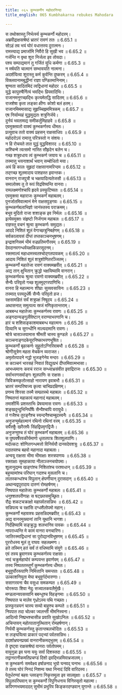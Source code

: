 ```yaml
---
title: ०६५ कुम्भकर्णेन महोदरनिन्दा
title_english: 065 Kumbhakarna rebukes Mahodara

---
```



स तथोक्तस्तु निर्भर्त्स्य कुम्भकर्णो महोदरम्।  
अब्रवीद्राक्षसश्रेष्ठं भ्रातरं रावणं ततः ॥ 6.65.1 ॥   
सोऽहं तव भयं घोरं वधात्तस्य दुरात्मनः।  
रामस्याद्य प्रमार्जामि निर्वैरो हि सुखी भव ॥ 6.65.2 ॥   
गर्जन्ति न वृथा शूरा निर्जला इव तोयदाः।  
पश्य सम्पाद्यमानं तु गर्जितं युधि कर्मणा ॥ 6.65.3 ॥   
न मर्षयति चात्मानं सम्भावयति नात्मना।  
अदर्शयित्वा शूरास्तु कर्म कुर्वन्ति दुष्करम् ॥ 6.65.4 ॥   
विक्लवानामबुद्धीनां राज्ञा पण्डितमानिनाम्।  
शृण्वता सादितमिदं त्वद्विधानां महोदर ॥ 6.65.5 ॥   
युद्धे कापुरुषैर्नित्यं भवद्भिः प्रियवादिभिः।  
राजानमनुगच्छद्भिः कृत्यमेतद्धि सादितम् ॥ 6.65.6 ॥   
राजशेषा कृता लङ्का क्षीणः कोशो बलं हतम्।  
राजानमिममासाद्य सुहृच्चिह्नममित्रकम् ॥ 6.65.7 ॥   
एष निर्याम्यहं युद्धमुद्यतः शत्रुनिर्जये।  
दुर्नयं भवतामद्य समीकर्तुमिहाहवे ॥ 6.65.8 ॥   
एवमुक्तवतो वाक्यं कुम्भकर्णस्य धीमतः।  
प्रत्युवाच ततो वाक्यं प्रहसन् राक्षसाधिपः ॥ 6.65.9 ॥   
महोदरोऽयं रामात्तु परित्रस्तो न संशयः।  
न हि रोचयते तात युद्धं युद्धविशारद ॥ 6.65.10 ॥   
कश्चिन्मे त्वत्समो नास्ति सौहृदेन बलेन च।  
गच्छ शत्रुवधाय त्वं कुम्भकर्ण जयाय च ॥ 6.65.11 ॥   
तस्मात्तु भयनाशार्थं भवान् सम्बोधितो मया।  
अयं हि कालः सुहृदां राक्षसानामरिन्दम ॥ 6.65.12 ॥   
तद्गच्छ शूलमादाय पाशहस्त इवान्तकः।  
वानरान् राजपुत्रौ च भक्षयादित्यतेजसौ ॥ 6.65.13 ॥   
समालोक्य तु ते रूपं विद्रविष्यन्ति वानराः।  
रामलक्ष्मणोश्चापि हृदये प्रस्फुटिष्यतः ॥ 6.65.14 ॥   
एवमुक्त्वा महाराजः कुम्भकर्णं महाबलम्।  
पुनर्जातमिवात्मानं मेने राक्षसपुङ्गवः ॥ 6.65.15 ॥   
कुम्भकर्णबलाभिज्ञो जानंस्तस्य पराक्रमम्।  
बभूव मुदितो राजा शशाङ्क इव निर्मलः ॥ 6.65.16 ॥   
इत्येवमुक्तः संहृष्टो निर्जगाम महाबलः ॥ 6.65.17 ॥   
राज्ञस्तु वचनं श्रुत्वा कुम्भकर्णः समुद्यतः।  
आददे निशितं शूलं वेगाच्छत्रुनिबर्हणम् ॥ 6.65.18 ॥   
सर्वकालायसं दीप्तं तप्तकाञ्चनभूषणम्।  
इन्द्राशनिसमं भीमं वज्रप्रतिमगौरवम् ॥ 6.65.19 ॥   
देवदानवगन्धर्वयक्षकिन्नरसूदनम्।  
रक्तमाल्यं महाधामस्वतश्चोद्गतपावकम् ॥ 6.65.20 ॥   
आदाय निशितं शूलं शत्रुशोणितरञ्जितम्।  
कुम्भकर्णो महातेजा रावणं वाक्यमब्रवीत् ॥ 6.65.21 ॥   
अद्य तान् क्षुभितान् क्रुद्धो भक्षयिष्यामि वानरान्।  
कुम्भकर्णवचः श्रुत्वा रावणो वाक्यमब्रवीत् ॥ 6.65.22 ॥   
सैन्यैः परिवृतो गच्छ शूलमुद्गरपाणिभिः।  
वानरा हि महात्मानः शीघ्राः सुव्यवसायिनः ॥ 6.65.23 ॥   
तस्मात् परमदुर्धर्षैः सैन्यैः परिवृतो व्रज।  
रक्षसामहितं सर्वं शत्रुपक्षं निषूदय ॥ 6.65.24 ॥   
अथासनात् समुत्पत्य स्रजं मणिकृतान्तराम्।  
आबबन्ध महातेजाः कुम्भकर्णस्य रावणः ॥ 6.65.25 ॥   
अङ्गदान्यङ्गुलीवेष्टान् वराण्याभरणानि च।  
हारं च शशिसङ्काशमाबबन्ध महात्मनः ॥ 6.65.26 ॥   
दिव्यानि च सुगन्धीनि माल्यदामानि रावणः।  
श्रोत्रे चासञ्जयामास श्रीमती चास्य कुण्डले ॥ 6.65.27 ॥   
काञ्चनाङ्गदकेयूरनिष्काभरणभूषितः।  
कुम्भकर्णो बृहत्कर्णः सुहुतोऽग्निरिवाबभौ ॥ 6.65.28 ॥   
श्रोणीसूत्रेण महता मेचकेन व्यराजत।  
अमृतोत्पादने नद्धो भुजङ्गेनेव मन्दरः ॥ 6.65.29 ॥   
स काञ्चनं भारसहं निवातं विद्युत्प्रभं दीप्तमिवात्मभासा।  
आभध्यमानः कवचं रराज सन्ध्याभ्रसंवीत इवाद्रिराजः ॥ 6.65.30 ॥   
सर्वाभरणसर्वाङ्गः शूलपाणिः स राक्षसः।  
त्रिविक्रमकृतोत्साहो नारायण इवाबभौ ॥ 6.65.31 ॥   
भ्रातरं सम्परिष्वज्य कृत्वा चाभिप्रदक्षिणम्।  
प्रणम्य शिरसा तस्मै सम्प्रतस्थे महाबलः ॥ 6.65.32 ॥   
निष्पतन्तं महाकायं महानादं महाबलम्।  
तमाशीर्भिः प्रशस्ताभिः प्रेषयामास रावणः ॥ 6.65.33 ॥   
शङ्खदुन्दुभिनिर्घोषैः सैन्यैश्चापि वरायुधैः।  
तं गजैश्च तुरङ्गैश्च स्यन्दनैश्चाम्बुदस्वनैः ॥ 6.65.34 ॥   
अनुजग्मुर्महात्मानं रथिनो रथिनां वरम् ॥ 6.65.35 ॥   
सर्पैरुष्ट्रैः खरैरश्वैः सिंहद्विपमृगद्विजैः।  
अनुजग्मुश्च तं घोरं कुम्भकर्णं महाबलम् ॥ 6.65.36 ॥   
स पुष्पवर्षैरवकीर्यमाणो धृतातपत्रः शितशूलपाणिः।  
मदोत्कटः शोणितगन्धमत्तो विनिर्ययौ दानवदेवशत्रुः ॥ 6.65.37 ॥   
पदातयश्च बहवो महानादा महाबलाः।  
अन्वयू राक्षसा भीमा भीमाक्षाः शस्त्रपाणयः ॥ 6.65.38 ॥   
रक्ताक्षाः सुमहाकाया नीलाञ्जनचयोपमाः।  
शूलानुद्यम्य खड्गांश्च निशितांश्च परश्वधान् ॥ 6.65.39 ॥   
बहुव्यामांश्च परिघान् गदाश्च मुसलानि च।  
तालस्कन्धांश्च विपुलान् क्षेपणीयान् दुरासदान् ॥ 6.65.40 ॥   
अथान्यद्वपुरादाय दारुणं रोमहर्षणम्।  
निष्पपात महातेजाः कुम्भकर्णो महाबलः ॥ 6.65.41 ॥   
धनुश्शतपरीणाहः स षट्छतसमुच्छ्रितः।  
रौद्रः शकटचक्राक्षो महापर्वतसन्निभः ॥ 6.65.42 ॥   
सन्निपत्य च रक्षांसि दग्धशैलोपमो महान्।  
कुम्भकर्णो महावक्त्रः प्रहसन्निदमब्रवीत् ॥ 6.65.43 ॥   
अद्य वानरमुख्यानां तानि यूथानि भागशः।  
निर्दहिष्यामि सङ्क्रुद्धः शलभानिव पावकः ॥ 6.65.44 ॥   
नापराध्यन्ति मे कामं वानरा वनचारिणः।  
जातिरस्माद्विधानां सा पुरोद्यानविभूषणम् ॥ 6.65.45 ॥   
पुररोधस्य मूलं तु राघवः सहलक्ष्मणः।  
हते तस्मिन् हतं सर्वं तं वधिष्यामि संयुगे ॥ 6.65.46 ॥   
एवं तस्य ब्रुवाणस्य कुम्भकर्णस्य राक्षसाः।  
नादं चक्रुर्महाघोरं कम्पयन्त इवार्णवम् ॥ 6.65.47 ॥   
तस्य निष्पततस्तूर्णं कुम्भकर्णस्य धीमतः।  
बभूवुर्घोररूपाणि निमित्तानि समन्ततः ॥ 6.65.48 ॥   
उल्काशनियुता मेघा बभूवुर्गर्दभारुणाः।  
ससागरवना चैव वसुधा समकम्पत ॥ 6.65.49 ॥   
घोररूपाः शिवा नेदुः सज्वालकवलैर्मुखैः।  
मण्डलान्यपसव्यानि बबन्धुश्च विहङ्गमाः ॥ 6.65.50 ॥   
निष्पपात च मालेव गृध्रोऽस्य पथि गच्छतः।  
प्रास्फुरन्नयनं चास्य सव्यो बाहुश्च कम्पते ॥ 6.65.51 ॥   
निपपात तदा चोल्का ज्वलन्ती भीमनिस्वना।  
आदित्यो निष्प्रभश्चासीन्न प्रवाति सुखोऽनिलः ॥ 6.65.52 ॥   
अचिन्तयन् महोत्पातानुत्थितान् रोमहर्षणान्।  
निर्ययौ कुम्भकर्णस्तु कृतान्तबलचोदितः ॥ 6.65.53 ॥   
स लङ्घयित्वा प्राकारं पद्भ्यां पर्वतसन्निभः।  
ददर्शाभ्रघनप्रख्यं वानरानीकमद्भुतम् ॥ 6.65.54 ॥   
ते दृष्ट्वा राक्षसश्रेष्ठं वानराः पर्वतोपमम्।  
वायुनुन्ना इव घना ययुः सर्वा दिशस्तदा ॥ 6.65.55 ॥   
तद्वानरानीकमतिप्रचण्डं दिशो द्रवद्भिन्नमिवाभ्रजालम्।  
स कुम्भकर्णः समवेक्ष्य हर्षान्ननाद भूयो घनवद् घनाभः ॥ 6.65.56 ॥   
ते तस्य घोरं निनदं निशम्य यथा निनादं दिवि वारिदस्य।  
पेतुर्धरण्यां बहवः प्लवङ्गा निकृत्तमूला इव सालवृक्षाः ॥ 6.65.57 ॥   
विपुलपरिघवान् स कुम्भकर्णो रिपुनिधनाय विनिस्सृतो महात्मा।  
कपिगणभयमाददत् सुभीमं प्रभुरिव किङ्करदण्डवान् युगान्ते ॥ 6.65.58 ॥   